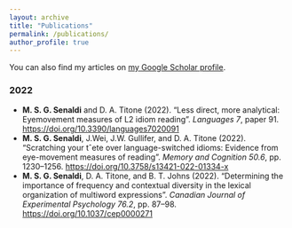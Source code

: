 ```yaml
---
layout: archive
title: "Publications"
permalink: /publications/
author_profile: true
---
```


You can also find my articles on [my Google Scholar profile](https://scholar.google.com/citations?user=oBBvLU4AAAAJ&hl=en).


### 2022

* **M. S. G. Senaldi** and D. A. Titone (2022). “Less direct, more analytical: Eyemovement
measures of L2 idiom reading”. *Languages 7*, paper 91. https://doi.org/10.3390/languages7020091
* **M. S. G. Senaldi**, J.Wei, J.W. Gullifer, and D. A. Titone (2022). “Scratching your
tˆete over language-switched idioms: Evidence from eye-movement measures of
reading”. *Memory and Cognition 50.6*, pp. 1230–1256. https://doi.org/10.3758/s13421-022-01334-x
* **M. S. G. Senaldi**, D. A. Titone, and B. T. Johns (2022). “Determining the importance
of frequency and contextual diversity in the lexical organization of multiword
expressions”. *Canadian Journal of Experimental Psychology 76.2*, pp. 87–98. https://doi.org/10.1037/cep0000271
